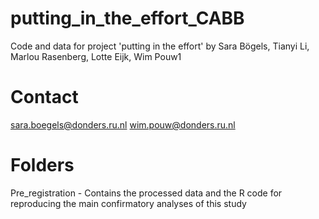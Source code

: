 # putting_in_the_effort_CABB
Code and data for project 'putting in the effort' by Sara Bögels, Tianyi Li, Marlou Rasenberg, Lotte Eijk, Wim Pouw1

# Contact
sara.boegels@donders.ru.nl
wim.pouw@donders.ru.nl

# Folders
Pre_registration - Contains the processed data and the R code for reproducing the main confirmatory analyses of this study
